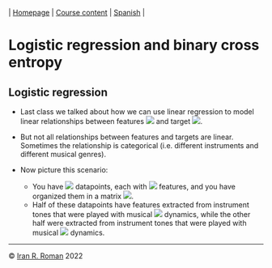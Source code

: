| [Homepage](https://dl4genaudio.github.io) | [Course content](https://dl4genaudio.github.io/#course-content) | [Spanish](https://dl4genaudio-github-io.translate.goog/?_x_tr_sl=en&_x_tr_tl=es&_x_tr_hl=en-US) |

# Logistic regression and binary cross entropy

## Logistic regression

* Last class we talked about how we can use linear regression to model linear relationships between features <img src="https://render.githubusercontent.com/render/math?math=X \in \\mathbb{R}^{N\times D}"> and target <img src="https://render.githubusercontent.com/render/math?math=Y \in \\mathbb{R}^{N}">.

* But not all relationships between features and targets are linear. Sometimes the relationship is categorical (i.e. different instruments and different musical genres).

* Now picture this scenario:
    * You have <img src="https://render.githubusercontent.com/render/math?math=N"> datapoints, each with <img src="https://render.githubusercontent.com/render/math?math=D"> features, and you have organized them in a matrix <img src="https://render.githubusercontent.com/render/math?math=X \in \\mathbb{R}^{N\times D}">.
    * Half of these datapoints have features extracted from instrument tones that were played with musical <img src="https://render.githubusercontent.com/render/math?math=pp"> dynamics, while the other half were extracted from instrument tones that were played with musical <img src="https://render.githubusercontent.com/render/math?math=ff"> dynamics. 

___

&copy; [Iran R. Roman](https://iranroman.github.io) 2022
